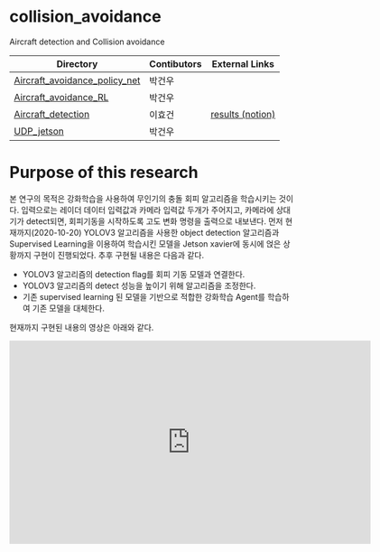 # collision_avoidance
Aircraft detection and Collision avoidance

| Directory | Contibutors | External Links |
| --- | --- | --- |
| [Aircraft_avoidance_policy_net](Aircraft_avoidance_policy_net) | 박건우 |
| [Aircraft_avoidance_RL](Aircraft_avoidance_RL) | 박건우 |
| [Aircraft_detection](Aircraft_detection) | 이효건 | [results (notion)](https://www.notion.so/0a2f0a99d296481a835b91e44be43149?v=446672df0798481eab056e5cc5906e9e)
| [UDP_jetson](UDP_jetson) | 박건우 |

# Purpose of this research
본 연구의 목적은 강화학습을 사용하여 무인기의 충돌 회피 알고리즘을 학습시키는 것이다. 입력으로는 레이더 데이터 입력값과 카메라 입력값 두개가 주어지고, 카메라에 상대기가 detect되면, 회피기동을 시작하도록 고도 변화 명령을 출력으로 내보낸다. 먼저 현재까지(2020-10-20) YOLOV3 알고리즘을 사용한 object detection 알고리즘과 Supervised Learning을 이용하여 학습시킨 모델을 Jetson xavier에 동시에 얹은 상황까지 구현이 진행되었다. 추후 구현될 내용은 다음과 같다.

- YOLOV3 알고리즘의 detection flag를 회피 기동 모델과 연결한다.
- YOLOV3 알고리즘의 detect 성능을 높이기 위해 알고리즘을 조정한다.
- 기존 supervised learning 된 모델을 기반으로 적합한 강화학습 Agent를 학습하여 기존 모델을 대체한다.

현재까지 구현된 내용의 영상은 아래와 같다.
<iframe width="640" height="360" src="https://youtu.be/hm3EEg3RjYE" frameborder="0" gesture="media" allowfullscreen=""></iframe>
